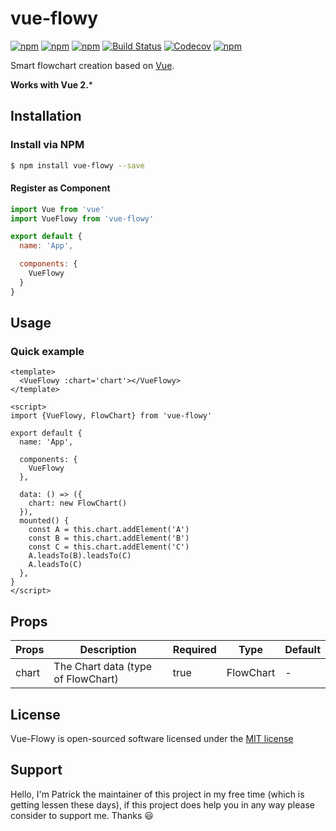 # vue-flowy

[![npm](https://img.shields.io/npm/v/vue-flowy.svg?style=flat-square)](https://www.npmjs.com/package/vue-flowy)
[![npm](https://img.shields.io/npm/dt/vue-flowy.svg?style=flat-square)](https://www.npmjs.com/package/vue-flowy)
[![npm](https://img.shields.io/npm/dm/vue-flowy.svg?style=flat-square)](https://www.npmjs.com/package/vue-flowy)
[![Build Status](https://img.shields.io/travis/patcher56/vue-flowy.svg?style=flat-square)](https://travis-ci.org/patcher56/vue-flowy)
[![Codecov](https://img.shields.io/codecov/c/github/patcher56/vue-flowy.svg?style=flat-square)](https://codecov.io/gh/patcher56/vue-flowy)
[![npm](https://img.shields.io/npm/l/vue-flowy.svg?style=flat-square)](http://opensource.org/licenses/MIT)

Smart flowchart creation based on [Vue](https://vuejs.org/).

**Works with Vue 2.***

## Installation

### Install via NPM
```sh
$ npm install vue-flowy --save
```

#### Register as Component
```js
import Vue from 'vue'
import VueFlowy from 'vue-flowy'

export default {
  name: 'App',

  components: {
    VueFlowy
  }
}
```

## Usage

<!-- screenshot here -->

### Quick example

```vue
<template>
  <VueFlowy :chart='chart'></VueFlowy>
</template>

<script>
import {VueFlowy, FlowChart} from 'vue-flowy'

export default {
  name: 'App',

  components: {
    VueFlowy
  },

  data: () => ({
    chart: new FlowChart()
  }),
  mounted() {
    const A = this.chart.addElement('A')
    const B = this.chart.addElement('B')
    const C = this.chart.addElement('C')
    A.leadsTo(B).leadsTo(C)
    A.leadsTo(C)
  },
}
</script>
```

## Props
|Props|Description|Required|Type|Default|
|-----|-----------|--------|----|-------|
|chart|The Chart data (type of FlowChart)|true|FlowChart|-|

## License

Vue-Flowy is open-sourced software licensed under the [MIT license](http://opensource.org/licenses/MIT)

## Support
Hello, I'm Patrick the maintainer of this project in my free time (which is getting lessen these days), if this project does help you in any way please consider to support me. Thanks :smiley:
